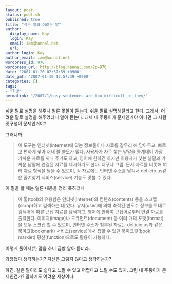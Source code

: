 ```yaml
---
layout: post
status: publish
published: true
title: "쉬운 말과 어려운 말"
author:
  display_name: Kay
  login: Kay
  email: iam@hannal.net
  url: ''
author_login: Kay
author_email: iam@hannal.net
wordpress_id: 970
wordpress_url: http://blog.hannal.com/?p=970
date: '2007-01-20 02:57:39 +0900'
date_gmt: '2007-01-19 17:57:39 +0900'
categories: []
tags:
- "희망"
permalink: "/2007/1/easy_sentences_are_too_difficult_to_them/"
---
```

<p>쉬운 말로 설명을 해주니 얼른 못알아 듣는다. 쉬운 말로 설명해달라고 한다. 그래서, 어려운 말로 설명을 해주었더니 알아 듣는다. 대체 내 주둥이가 문제인거야 아니면  그 사람 귓구녕이 문제인거야?</p>
<p>그러니까.</p>
<blockquote><p>이 도구는 인터넷(internet)에 있는 정보물이나 자료를 갈무리 해 담아두고, 빠르고 편하게 찾아 꺼내 볼 쓸모가 많다. 사용자가 자주 찾는 낱말을 통계내어 가장 가까운 자료를 꺼내 주기도 하고, 영어에 한하긴 하지만 이용자가 찾는 낱말과 가까운 낱말에 연결된 자료를 제시하기도 한다. 더구나 그림, 문서 자료를 비롯해 여러 자료 형식을 담을 수 있으며, 각 자료에는 인터넷 주소를 남겨서 del.icio.us같은 즐겨찾기 서비스(service) 기능도 맛볼 수 있다.
</p></blockquote>
<p>이 말을 할 때는 얼른 내용을 정리 못하더니</p>
<blockquote><p>이 툴(tool)의 유용함은 인터넷(internet)의 컨텐츠(contents) 등을 스크랩(scrap)하고 검색하는 데 있다. 유저(user)에 의해 축적된 빈도수 정보를 토대로 검색어에 따른 근접 자료를 탐색하고, 영어에 한하여 근접어로부터 연결 자료를 출력한다. 이미지(image)나 도큐먼트(document) 등 여러 개의 포맷(format)을 모두 스크랩 할 수 있으며, 인터넷 주소가 첨부된 자료는 del.icio.us과 같은 북마크(bookmark) 서비스(service)에서 접할 수 있던 북마크릿(book marklet) 펑션(function)으로도 활용이 가능하다.</p></blockquote>
<p>이렇게 풀어서(?) 말을 하니 금방 알아 듣더라.</p>
<p>과장했다 생각하는가? 자신은 그렇지 않다고 생각하는가?</p>
<p>하긴. 같은 말이라도 쉽다고 느낄 수 있고 어렵다고 느낄 수도 있지. 그럼 내 주둥이가 문제인건가? 말하기도 어려운 세상이다.</p>
